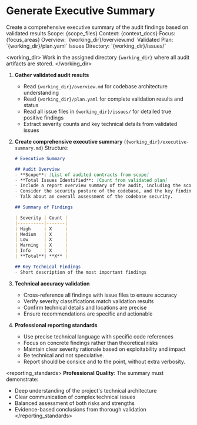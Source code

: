 # Generate Executive Summary

<task>
Create a comprehensive executive summary of the audit findings based on validated results
</task>

<context>
Scope: {scope_files}
Context: {context_docs}
Focus: {focus_areas}
Overview: `{working_dir}/overview.md`
Validated Plan: `{working_dir}/plan.yaml`
Issues Directory: `{working_dir}/issues/`
</context>

<working_dir>
Work in the assigned directory `{working_dir}` where all audit artifacts are stored.
</working_dir>

<steps>

1. **Gather validated audit results**
   - Read `{working_dir}/overview.md` for codebase architecture understanding
   - Read `{working_dir}/plan.yaml` for complete validation results and status
   - Read all issue files in `{working_dir}/issues/` for detailed true positive findings
   - Extract severity counts and key technical details from validated issues

2. **Create comprehensive executive summary** (`{working_dir}/executive-summary.md`)
   Structure:
   ```markdown
   # Executive Summary

   ## Audit Overview
   - **Scope**: [List of audited contracts from scope]
   - **Total Issues Identified**: [Count from validated plan]
   - Include a report overview summary of the audit, including the scope, the total issues identified, and the key findings.
   - Consider the security posture of the codebase, and the key findings.
   - Talk about an overall assessment of the codebase security.

   ## Summary of Findings

   | Severity | Count |
   |----------|-------|
   | High     | X     |
   | Medium   | X     |
   | Low      | X     |
   | Warning  | X     |
   | Info     | X     |
   | **Total**| **X** |

   ## Key Technical Findings
   - Short description of the most important findings
   ```

3. **Technical accuracy validation**
   - Cross-reference all findings with issue files to ensure accuracy
   - Verify severity classifications match validation results
   - Confirm technical details and locations are precise
   - Ensure recommendations are specific and actionable

4. **Professional reporting standards**
   - Use precise technical language with specific code references
   - Focus on concrete findings rather than theoretical risks
   - Maintain clear severity rationale based on exploitability and impact
   - Be technical and not speculative.
   - Report should be consice and to the point, without extra verbosity.
</steps>

<reporting_standards>
**Professional Quality**: The summary must demonstrate:
- Deep understanding of the project's technical architecture
- Clear communication of complex technical issues
- Balanced assessment of both risks and strengths
- Evidence-based conclusions from thorough validation
</reporting_standards>